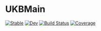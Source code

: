 # UKBMain

[![Stable](https://img.shields.io/badge/docs-stable-blue.svg)](https://olivierlabayle.github.io/UKBMain.jl/stable)
[![Dev](https://img.shields.io/badge/docs-dev-blue.svg)](https://olivierlabayle.github.io/UKBMain.jl/dev)
[![Build Status](https://github.com/olivierlabayle/UKBMain.jl/actions/workflows/CI.yml/badge.svg?branch=main)](https://github.com/olivierlabayle/UKBMain.jl/actions/workflows/CI.yml?query=branch%3Amain)
[![Coverage](https://codecov.io/gh/olivierlabayle/UKBMain.jl/branch/main/graph/badge.svg)](https://codecov.io/gh/olivierlabayle/UKBMain.jl)
